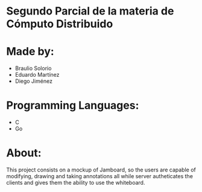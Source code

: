 # Segundo Parcial de la materia de Cómputo Distribuido

# Made by:

-   Braulio Solorio
-   Eduardo Martínez
-   Diego Jiménez

# Programming Languages:

- C
- Go

# About:

This project consists on a mockup of Jamboard, so the users are capable of modifying, drawing and taking annotations all while server autheticates the clients and gives them the ability to use the whiteboard.
